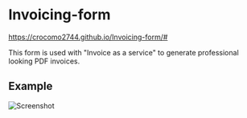 # Invoicing-form

https://crocomo2744.github.io/Invoicing-form/#

This form is used with "Invoice as a service" to generate professional looking PDF invoices.


## Example

![Screenshot](/example.png)
